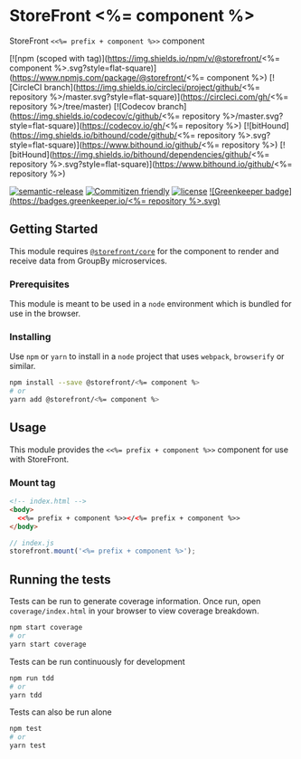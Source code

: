 # StoreFront <%= component %>

StoreFront `<<%= prefix + component %>>` component

[![npm (scoped with tag)](https://img.shields.io/npm/v/@storefront/<%= component %>.svg?style=flat-square)](https://www.npmjs.com/package/@storefront/<%= component %>)
[![CircleCI branch](https://img.shields.io/circleci/project/github/<%= repository %>/master.svg?style=flat-square)](https://circleci.com/gh/<%= repository %>/tree/master)
[![Codecov branch](https://img.shields.io/codecov/c/github/<%= repository %>/master.svg?style=flat-square)](https://codecov.io/gh/<%= repository %>)
[![bitHound](https://img.shields.io/bithound/code/github/<%= repository %>.svg?style=flat-square)](https://www.bithound.io/github/<%= repository %>)
[![bitHound](https://img.shields.io/bithound/dependencies/github/<%= repository %>.svg?style=flat-square)](https://www.bithound.io/github/<%= repository %>)

[![semantic-release](https://img.shields.io/badge/%20%20%F0%9F%93%A6%F0%9F%9A%80-semantic--release-e10079.svg?style=flat-square)](https://github.com/semantic-release/semantic-release)
[![Commitizen friendly](https://img.shields.io/badge/commitizen-friendly-brightgreen.svg?style=flat-square)](http://commitizen.github.io/cz-cli/)
[![license](https://img.shields.io/github/license/mashape/apistatus.svg?style=flat-square)](https://choosealicense.com/licenses/mit/)
[![Greenkeeper badge](https://badges.greenkeeper.io/<%= repository %>.svg)](https://greenkeeper.io/)

## Getting Started

This module requires [`@storefront/core`](https://www.npmjs.com/package/@storefront/core) for the component to render
and receive data from GroupBy microservices.

### Prerequisites

This module is meant to be used in a `node` environment which is bundled for use in the browser.

### Installing

Use `npm` or `yarn` to install in a `node` project that uses `webpack`, `browserify` or similar.

```sh
npm install --save @storefront/<%= component %>
# or
yarn add @storefront/<%= component %>
```

## Usage

This module provides the `<<%= prefix + component %>>` component for use with StoreFront.

### Mount tag

```html
<!-- index.html -->
<body>
  <<%= prefix + component %>></<%= prefix + component %>>
</body>
```

```js
// index.js
storefront.mount('<%= prefix + component %>');
```

## Running the tests

Tests can be run to generate coverage information.
Once run, open `coverage/index.html` in your browser to view coverage breakdown.

```sh
npm start coverage
# or
yarn start coverage
```

Tests can be run continuously for development

```sh
npm run tdd
# or
yarn tdd
```

Tests can also be run alone

```sh
npm test
# or
yarn test
```
